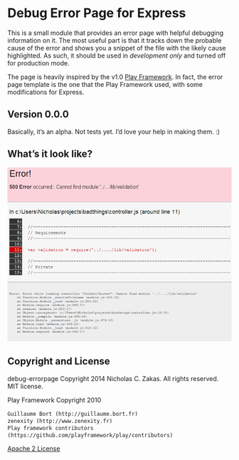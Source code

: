 # Debug Error Page for Express

This is a small module that provides an error page with helpful debugging information on it. The most useful part is that it tracks down the probable cause of the error and shows you a snippet of the file with the likely cause highlighted. As such, it should be used in _development only_ and turned off for production mode.

The page is heavily inspired by the v1.0 [Play Framework](http://playframework.com). In fact, the error page template is the one that the Play Framework used, with some modifications for Express.

## Version 0.0.0

Basically, it’s an alpha. Not tests yet. I’d love your help in making them. :)

## What’s it look like?

![Error page](errorpage.png)

## Copyright and License

debug-errorpage Copyright 2014 Nicholas C. Zakas. All rights reserved. MIT license.

Play Framework Copyright 2010

    Guillaume Bort (http://guillaume.bort.fr)
    zenexity (http://www.zenexity.fr)
    Play framework contributors (https://github.com/playframework/play/contributors)

[Apache 2 License](http://www.apache.org/licenses/LICENSE-2.0.html)
